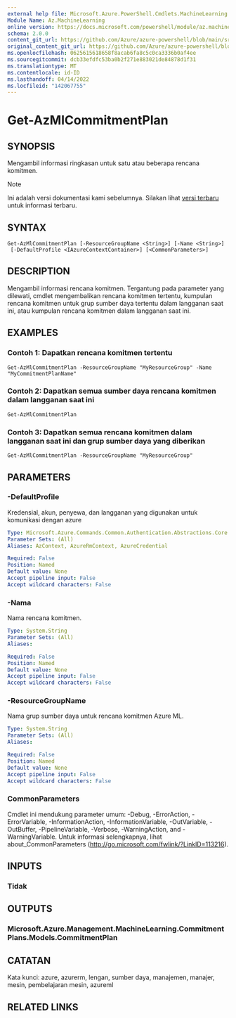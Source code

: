 ```yaml
---
external help file: Microsoft.Azure.PowerShell.Cmdlets.MachineLearning.dll-Help.xml
Module Name: Az.MachineLearning
online version: https://docs.microsoft.com/powershell/module/az.machinelearning/get-azmlcommitmentplan
schema: 2.0.0
content_git_url: https://github.com/Azure/azure-powershell/blob/main/src/MachineLearning/MachineLearning/help/Get-AzMlCommitmentPlan.md
original_content_git_url: https://github.com/Azure/azure-powershell/blob/main/src/MachineLearning/MachineLearning/help/Get-AzMlCommitmentPlan.md
ms.openlocfilehash: 0625615618658f8acab6fa8c5c0ca3336b0af4ee
ms.sourcegitcommit: dcb33efdfc53ba0b2f271e883021de84878d1f31
ms.translationtype: MT
ms.contentlocale: id-ID
ms.lasthandoff: 04/14/2022
ms.locfileid: "142067755"
---
```

# Get-AzMlCommitmentPlan

## SYNOPSIS
Mengambil informasi ringkasan untuk satu atau beberapa rencana komitmen.

> [!NOTE]
>Ini adalah versi dokumentasi kami sebelumnya. Silakan lihat [versi terbaru](/powershell/module/az.machinelearning/get-azmlcommitmentplan) untuk informasi terbaru.

## SYNTAX

```
Get-AzMlCommitmentPlan [-ResourceGroupName <String>] [-Name <String>]
 [-DefaultProfile <IAzureContextContainer>] [<CommonParameters>]
```

## DESCRIPTION
Mengambil informasi rencana komitmen.
Tergantung pada parameter yang dilewati, cmdlet mengembalikan rencana komitmen tertentu, kumpulan rencana komitmen untuk grup sumber daya tertentu dalam langganan saat ini, atau kumpulan rencana komitmen dalam langganan saat ini.

## EXAMPLES

### Contoh 1: Dapatkan rencana komitmen tertentu
```
Get-AzMlCommitmentPlan -ResourceGroupName "MyResourceGroup" -Name "MyCommitmentPlanName"
```

### Contoh 2: Dapatkan semua sumber daya rencana komitmen dalam langganan saat ini
```
Get-AzMlCommitmentPlan
```

### Contoh 3: Dapatkan semua rencana komitmen dalam langganan saat ini dan grup sumber daya yang diberikan
```
Get-AzMlCommitmentPlan -ResourceGroupName "MyResourceGroup"
```

## PARAMETERS

### -DefaultProfile
Kredensial, akun, penyewa, dan langganan yang digunakan untuk komunikasi dengan azure

```yaml
Type: Microsoft.Azure.Commands.Common.Authentication.Abstractions.Core.IAzureContextContainer
Parameter Sets: (All)
Aliases: AzContext, AzureRmContext, AzureCredential

Required: False
Position: Named
Default value: None
Accept pipeline input: False
Accept wildcard characters: False
```

### -Nama
Nama rencana komitmen.

```yaml
Type: System.String
Parameter Sets: (All)
Aliases:

Required: False
Position: Named
Default value: None
Accept pipeline input: False
Accept wildcard characters: False
```

### -ResourceGroupName
Nama grup sumber daya untuk rencana komitmen Azure ML.

```yaml
Type: System.String
Parameter Sets: (All)
Aliases:

Required: False
Position: Named
Default value: None
Accept pipeline input: False
Accept wildcard characters: False
```

### CommonParameters
Cmdlet ini mendukung parameter umum: -Debug, -ErrorAction, -ErrorVariable, -InformationAction, -InformationVariable, -OutVariable, -OutBuffer, -PipelineVariable, -Verbose, -WarningAction, and -WarningVariable. Untuk informasi selengkapnya, lihat about_CommonParameters (http://go.microsoft.com/fwlink/?LinkID=113216).

## INPUTS

### Tidak

## OUTPUTS

### Microsoft.Azure.Management.MachineLearning.CommitmentPlans.Models.CommitmentPlan

## CATATAN
Kata kunci: azure, azurerm, lengan, sumber daya, manajemen, manajer, mesin, pembelajaran mesin, azureml

## RELATED LINKS
